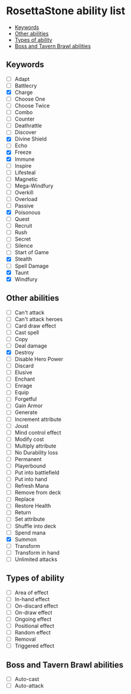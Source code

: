 # RosettaStone ability list

- [Keywords](#keywords)
- [Other abilities](#other-abilities)
- [Types of ability](#types-of-ability)
- [Boss and Tavern Brawl abilities](#boss-and-tavern-brawl-abilities)

## Keywords

* [ ] Adapt
* [ ] Battlecry
* [x] Charge
* [ ] Choose One
* [ ] Choose Twice
* [ ] Combo
* [ ] Counter
* [ ] Deathrattle
* [ ] Discover
* [x] Divine Shield
* [ ] Echo
* [x] Freeze
* [x] Immune
* [ ] Inspire
* [ ] Lifesteal
* [ ] Magnetic
* [ ] Mega-Windfury
* [ ] Overkill
* [ ] Overload
* [ ] Passive
* [x] Poisonous
* [ ] Quest
* [ ] Recruit
* [ ] Rush
* [ ] Secret
* [ ] Silence
* [ ] Start of Game
* [x] Stealth
* [ ] Spell Damage
* [x] Taunt
* [x] Windfury

## Other abilities

* [ ] Can't attack
* [ ] Can't attack heroes
* [ ] Card draw effect
* [ ] Cast spell
* [ ] Copy
* [ ] Deal damage
* [x] Destroy
* [ ] Disable Hero Power
* [ ] Discard
* [ ] Elusive
* [ ] Enchant
* [ ] Enrage
* [ ] Equip
* [ ] Forgetful
* [ ] Gain Armor
* [ ] Generate
* [ ] Increment attribute
* [ ] Joust
* [ ] Mind control effect
* [ ] Modify cost
* [ ] Multiply attribute
* [ ] No Durability loss
* [ ] Permanent
* [ ] Playerbound
* [ ] Put into battlefield
* [ ] Put into hand
* [ ] Refresh Mana
* [ ] Remove from deck
* [ ] Replace
* [ ] Restore Health
* [ ] Return
* [ ] Set attribute
* [ ] Shuffle into deck
* [ ] Spend mana
* [x] Summon
* [ ] Transform
* [ ] Transform in hand
* [ ] Unlimited attacks

## Types of ability

* [ ] Area of effect
* [ ] In-hand effect
* [ ] On-discard effect
* [ ] On-draw effect
* [ ] Ongoing effect
* [ ] Positional effect
* [ ] Random effect
* [ ] Removal
* [ ] Triggered effect

## Boss and Tavern Brawl abilities

* [ ] Auto-cast
* [ ] Auto-attack